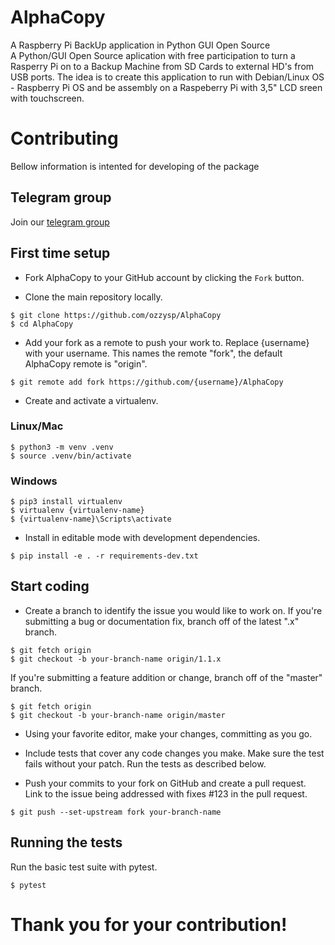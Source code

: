 # AlphaCopy
A Raspberry Pi BackUp application in Python GUI Open Source  
A Python/GUI Open Source aplication with free participation to turn a Rasperry Pi on to a Backup Machine from SD Cards to external HD's from USB ports. The idea is to create this application to run with Debian/Linux OS - Raspberry Pi OS and be assembly on a Raspeberry Pi with 3,5" LCD sreen with touchscreen.  


# Contributing
Bellow information is intented for developing of the package


## Telegram group
Join our [telegram group](https://t.me/joinchat/K-lrk09EB8N37ygHCxT_Vg)


## First time setup
- Fork AlphaCopy to your GitHub account by clicking the `Fork` button.

- Clone the main repository locally.
```
$ git clone https://github.com/ozzysp/AlphaCopy
$ cd AlphaCopy
```

- Add your fork as a remote to push your work to. Replace {username} with your username. This names the remote "fork", the default AlphaCopy remote is "origin".
```
$ git remote add fork https://github.com/{username}/AlphaCopy
```

- Create and activate a virtualenv.
### Linux/Mac
```
$ python3 -m venv .venv
$ source .venv/bin/activate
```
### Windows
```
$ pip3 install virtualenv
$ virtualenv {virtualenv-name}
$ {virtualenv-name}\Scripts\activate
```

- Install in editable mode with development dependencies.
```
$ pip install -e . -r requirements-dev.txt
```


## Start coding
- Create a branch to identify the issue you would like to work on. If you're submitting a bug or documentation fix, branch off of the latest ".x" branch.

```
$ git fetch origin
$ git checkout -b your-branch-name origin/1.1.x
```

If you're submitting a feature addition or change, branch off of the "master" branch.
```
$ git fetch origin
$ git checkout -b your-branch-name origin/master
```

- Using your favorite editor, make your changes, committing as you go.

- Include tests that cover any code changes you make. Make sure the test fails without your patch. Run the tests as described below.

- Push your commits to your fork on GitHub and create a pull request. Link to the issue being addressed with fixes #123 in the pull request.
```
$ git push --set-upstream fork your-branch-name
```


## Running the tests
Run the basic test suite with pytest.
```
$ pytest
```

# Thank you for your contribution!